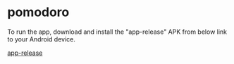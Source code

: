 # pomodoro

To run the app, download and install the "app-release" APK from below link to your Android device.

<a href="https://github.com/rht174/pomodoro/releases/download/v0.1/app-release.apk">app-release</a>

